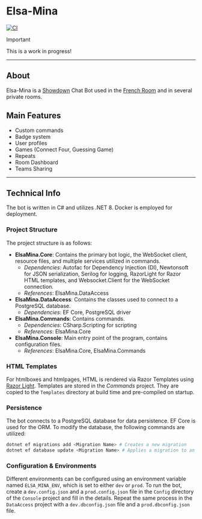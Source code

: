 # Elsa-Mina

[![CI](https://github.com/slimf1/Elsa-Mina/actions/workflows/CI.yml/badge.svg)](https://github.com/slimf1/Elsa-Mina/actions/workflows/CI.yml)

> [!IMPORTANT]  
> This is a work in progress!

---

## About

Elsa-Mina is a [Showdown](https://psim.us) Chat Bot used in the [French Room](https://psim.us/fr) and in several private rooms.

## Main Features
* Custom commands
* Badge system
* User profiles
* Games (Connect Four, Guessing Game)
* Repeats
* Room Dashboard
* Teams Sharing

---

## Technical Info
The bot is written in C# and utilizes .NET 8. Docker is employed for deployment.

### Project Structure
The project structure is as follows:
* **ElsaMina.Core**: Contains the primary bot logic, the WebSocket client, resource files, and multiple services utilized in commands.
  * _Dependencies_: Autofac for Dependency Injection (DI), Newtonsoft for JSON serialization, Serilog for logging, RazorLight for Razor HTML templates, and Websocket.Client for the WebSocket connection.
  * _References_: ElsaMina.DataAccess
* **ElsaMina.DataAccess**: Contains the classes used to connect to a PostgreSQL database.
  * _Dependencies_: EF Core, PostgreSQL driver
* **ElsaMina.Commands**: Contains commands.
  * _Dependencies_: CSharp.Scripting for scripting
  * _References_: ElsaMina.Core
* **ElsaMina.Console**: Main entry point of the program, contains configuration files.
  * _References_: ElsaMina.Core, ElsaMina.Commands

### HTML Templates
For htmlboxes and htmlpages, HTML is rendered via Razor Templates using [Razor Light](https://github.com/toddams/RazorLight).
Templates are stored in the _Commands_ project. They are copied to the `Templates` directory at build time and pre-compiled on startup.

### Persistence
The bot connects to a PostgreSQL database for data persistence. EF Core is used for the ORM.
To modify the database, the following commands are utilized:
```bash
dotnet ef migrations add <Migration Name> # Creates a new migration
dotnet ef database update <Migration Name> # Applies a migration to an existing database
```

### Configuration & Environments

Different environments can be configured using an environment variable named `ELSA_MINA_ENV`, which is set to either `dev` or `prod`.
To run the bot, create a `dev.config.json` and a `prod.config.json` file in the `Config` directory of the `Console` project and fill in the details.
Repeat the same process in the `DataAccess` project with a `dev.dbconfig.json` file and a `prod.dbconfig.json` file.
